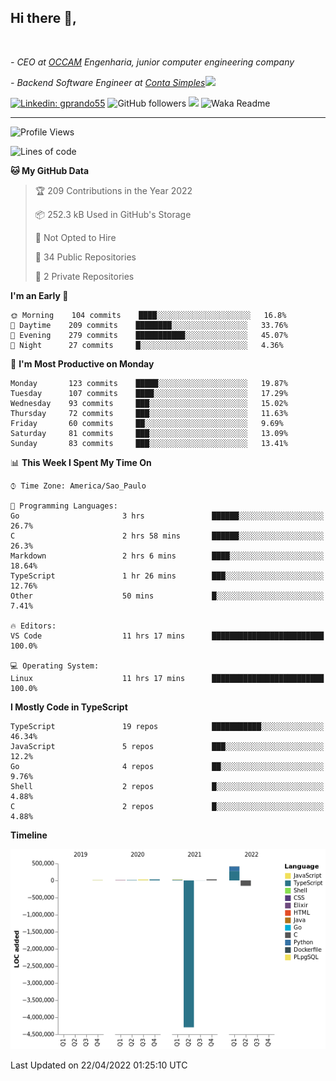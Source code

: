 <h2>Hi there  👋,</h2> </br>

<p><em>- CEO at <a href="https://occamengenharia.com/">OCCAM</a> Engenharia, junior computer engineering company
</em></p>

<p><em>- Backend Software Engineer at <a href="https://contasimples.com">Conta Simples</a><img src="https://media.giphy.com/media/WUlplcMpOCEmTGBtBW/giphy.gif" width="30"> 
</em></p>

[![Linkedin: gprando55](https://img.shields.io/badge/-gprando55-blue?style=flat-square&logo=Linkedin&logoColor=white&link=https://www.linkedin.com/in/gprando55/)](https://www.linkedin.com/in/gprando55)
![GitHub followers](https://img.shields.io/github/followers/gprando55?label=Follow&style=social)
![](https://visitor-badge.glitch.me/badge?page_id=gprando55.gprando55)
![Waka Readme](https://github.com/gprando55/gprando55/workflows/Waka%20Readme/badge.svg)

---
<!--START_SECTION:waka-->
![Profile Views](http://img.shields.io/badge/Profile%20Views-0-blue)

![Lines of code](https://img.shields.io/badge/From%20Hello%20World%20I%27ve%20Written--4%20Million%20lines%20of%20code-blue)

**🐱 My GitHub Data** 

> 🏆 209 Contributions in the Year 2022
 > 
> 📦 252.3 kB Used in GitHub's Storage 
 > 
> 🚫 Not Opted to Hire
 > 
> 📜 34 Public Repositories 
 > 
> 🔑 2 Private Repositories  
 > 
**I'm an Early 🐤** 

```text
🌞 Morning    104 commits    ████░░░░░░░░░░░░░░░░░░░░░   16.8% 
🌆 Daytime    209 commits    ████████░░░░░░░░░░░░░░░░░   33.76% 
🌃 Evening    279 commits    ███████████░░░░░░░░░░░░░░   45.07% 
🌙 Night      27 commits     █░░░░░░░░░░░░░░░░░░░░░░░░   4.36%

```
📅 **I'm Most Productive on Monday** 

```text
Monday       123 commits    █████░░░░░░░░░░░░░░░░░░░░   19.87% 
Tuesday      107 commits    ████░░░░░░░░░░░░░░░░░░░░░   17.29% 
Wednesday    93 commits     ███░░░░░░░░░░░░░░░░░░░░░░   15.02% 
Thursday     72 commits     ███░░░░░░░░░░░░░░░░░░░░░░   11.63% 
Friday       60 commits     ██░░░░░░░░░░░░░░░░░░░░░░░   9.69% 
Saturday     81 commits     ███░░░░░░░░░░░░░░░░░░░░░░   13.09% 
Sunday       83 commits     ███░░░░░░░░░░░░░░░░░░░░░░   13.41%

```


📊 **This Week I Spent My Time On** 

```text
⌚︎ Time Zone: America/Sao_Paulo

💬 Programming Languages: 
Go                       3 hrs               ██████░░░░░░░░░░░░░░░░░░░   26.7% 
C                        2 hrs 58 mins       ██████░░░░░░░░░░░░░░░░░░░   26.3% 
Markdown                 2 hrs 6 mins        ████░░░░░░░░░░░░░░░░░░░░░   18.64% 
TypeScript               1 hr 26 mins        ███░░░░░░░░░░░░░░░░░░░░░░   12.76% 
Other                    50 mins             █░░░░░░░░░░░░░░░░░░░░░░░░   7.41%

🔥 Editors: 
VS Code                  11 hrs 17 mins      █████████████████████████   100.0%

💻 Operating System: 
Linux                    11 hrs 17 mins      █████████████████████████   100.0%

```

**I Mostly Code in TypeScript** 

```text
TypeScript               19 repos            ███████████░░░░░░░░░░░░░░   46.34% 
JavaScript               5 repos             ███░░░░░░░░░░░░░░░░░░░░░░   12.2% 
Go                       4 repos             ██░░░░░░░░░░░░░░░░░░░░░░░   9.76% 
Shell                    2 repos             █░░░░░░░░░░░░░░░░░░░░░░░░   4.88% 
C                        2 repos             █░░░░░░░░░░░░░░░░░░░░░░░░   4.88%

```


**Timeline**

![Chart not found](https://raw.githubusercontent.com/gprando55/gprando55/master/charts/bar_graph.png) 


 Last Updated on 22/04/2022 01:25:10 UTC
<!--END_SECTION:waka-->